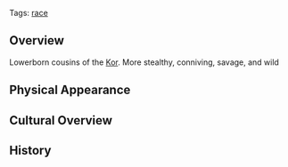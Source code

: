 Tags: [race](Races)

## Overview

Lowerborn cousins of the [Kor](Kor). More stealthy, conniving, savage, and wild

## Physical Appearance



## Cultural Overview



## History



